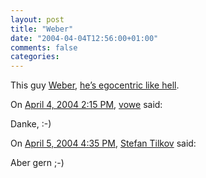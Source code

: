 ```yaml
---
layout: post
title: "Weber"
date: "2004-04-04T12:56:00+01:00"
comments: false
categories: 
---
```


<p>This guy <a href="http://vowe.net" title="Weber">Weber</a>, <a href="http://vowe.net/archives/004359.html">he&#8217;s egocentric like hell</a>.</p>

<section class="comments">

<div class="comment" id="comment-250">
On <a href="#comment-250" title="Permalink to this comment">April  4, 2004  2:15 PM</a>, <a href="http://vowe.net" title="http://vowe.net" rel="nofollow">vowe</a>
said:
<p>Danke, :-)</p>


<div class="comment" id="comment-251">
On <a href="#comment-251" title="Permalink to this comment">April  5, 2004  4:35 PM</a>, <a href="/en/staff/st/">Stefan Tilkov</a>
said:
<p>Aber gern ;-)</p>


</section>

